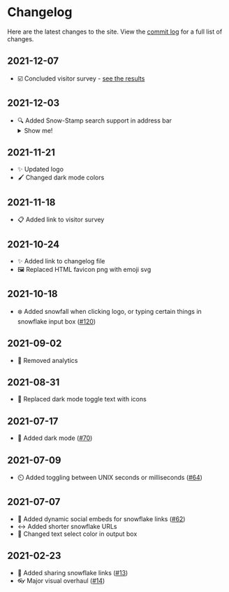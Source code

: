 # Changelog

Here are the latest changes to the site. View the [commit log](https://github.com/vegeta897/snow-stamp/commits/main) for a full list of changes.

## 2021-12-07

- ☑️ Concluded visitor survey - [see the results](assets/survey-2021-12-07.md)

## 2021-12-03

- 🔍 Added Snow-Stamp search support in address bar <details><summary>Show me!</summary>![Searching Snow-Stamp in address bar](assets/snow-search.gif?raw=true)</details>

## 2021-11-21

- ✨ Updated logo
- 🖌️ Changed dark mode colors

## 2021-11-18

- 📋 Added link to visitor survey

## 2021-10-24

- ✨ Added link to changelog file
- 🖼️ Replaced HTML favicon png with emoji svg

## 2021-10-18

- ❄️ Added snowfall when clicking logo, or typing certain things in snowflake input box ([#120](https://github.com/vegeta897/snow-stamp/issues/120))

## 2021-09-02

- 🙈 Removed analytics

## 2021-08-31

- 🌙 Replaced dark mode toggle text with icons

## 2021-07-17

- 🌃 Added dark mode ([#70](https://github.com/vegeta897/snow-stamp/pull/70))

## 2021-07-09

- ⏲️ Added toggling between UNIX seconds or milliseconds ([#64](https://github.com/vegeta897/snow-stamp/pull/64))

## 2021-07-07

- 🔗 Added dynamic social embeds for snowflake links ([#62](https://github.com/vegeta897/snow-stamp/pull/62))
- ↔️ Added shorter snowflake URLs
- 🎨 Changed text select color in output box

## 2021-02-23

- 🔗 Added sharing snowflake links ([#13](https://github.com/vegeta897/snow-stamp/pull/13))
- 👓 Major visual overhaul ([#14](https://github.com/vegeta897/snow-stamp/pull/14))
